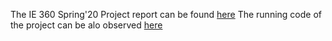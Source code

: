 
 The IE 360 Spring'20 Project report can be found [here](Project_IE360_spring20_group3_Report.html)
 The running code of the project can be alo observed [here](Project_IE360_Spring20_Code.R)
